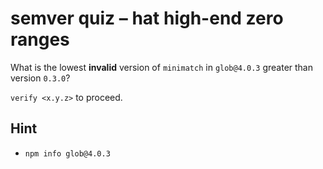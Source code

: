 # semver quiz – hat high-end zero ranges

What is the lowest **invalid** version of `minimatch` in `glob@4.0.3`
greater than version `0.3.0`?

`verify <x.y.z>` to proceed.

## Hint

* `npm info glob@4.0.3`
